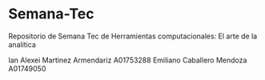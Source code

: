 # Semana-Tec
Repositorio de Semana Tec de Herramientas computacionales: El arte de la analitica

Ian Alexei Martinez Armendariz  A01753288
Emiliano Caballero Mendoza A01749050
